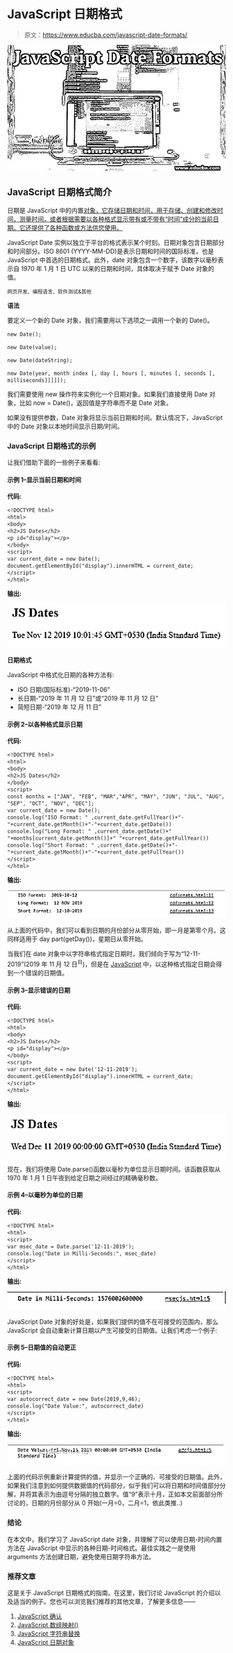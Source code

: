 # JavaScript 日期格式

> 原文：<https://www.educba.com/javascript-date-formats/>

![JavaScript Date Formats](img/9007e448650648167ad49ce704a742fc.png)



## JavaScript 日期格式简介

日期是 JavaScript 中的内置[对象，它存储日期和时间，用于存储、创建和修改时间，测量时间，或者根据需要以各种格式显示带有或不带有“时间”成分的当前日期。它还提供了各种函数或方法供您使用。](https://www.educba.com/javascript-objects/)

JavaScript Date 实例以独立于平台的格式表示某个时刻。日期对象包含日期部分和时间部分。ISO 8601 (YYYY-MM-DD)是表示日期和时间的国际标准，也是 JavaScript 中首选的日期格式。此外，date 对象包含一个数字，该数字以毫秒表示自 1970 年 1 月 1 日 UTC 以来的日期和时间，具体取决于赋予 Date 对象的值。

<small>网页开发、编程语言、软件测试&其他</small>

**语法**

要定义一个新的 Date 对象，我们需要用以下选项之一调用一个新的 Date()。

```
new Date();
```

```
new Date(value);
```

```
new Date(dateString);
```

```
new Date(year, month index [, day [, hours [, minutes [, seconds [, milliseconds]]]]]);
```

我们需要使用 new 操作符来实例化一个日期对象。如果我们直接使用 Date 对象，比如 now = Date()，返回值是字符串而不是 Date 对象。

如果没有提供参数，Date 对象将显示当前日期和时间。默认情况下，JavaScript 中的 Date 对象以本地时间显示日期/时间。

### JavaScript 日期格式的示例

让我们借助下面的一些例子来看看:

#### 示例 1–显示当前日期和时间

**代码:**

```
<!DOCTYPE html>
<html>
<body>
<h2>JS Dates</h2>
<p id="display"></p>
</body>
<script>
var current_date = new Date();
document.getElementById("display").innerHTML = current_date;
</script>
</html>
```

**输出:**

![javascript date formats](img/f91b7184191baf253e2d423513b0efe4.png)



**日期格式**

JavaScript 中格式化日期的各种方法有:

*   ISO 日期(国际标准)-“2019-11-06”
*   长日期-“2019 年 11 月 12 日”或“2019 年 11 月 12 日”
*   简短日期-“2019 年 12 月 11 日”

#### 示例 2–以各种格式显示日期

**代码:**

```
<!DOCTYPE html>
<html>
<body>
<h2>JS Dates</h2>
</body>
<script>
const months = ["JAN", "FEB", "MAR","APR", "MAY", "JUN", "JUL", "AUG", "SEP", "OCT", "NOV", "DEC"];
var current_date = new Date();
console.log("ISO Format: " ,current_date.getFullYear()+"-"+current_date.getMonth()+"-"+current_date.getDate())
console.log("Long Format: " ,current_date.getDate()+" "+months[current_date.getMonth()]+" "+current_date.getFullYear())
console.log("Short Format: " ,current_date.getDate()+"-"+current_date.getMonth()+"-"+current_date.getFullYear())
</script>
</html>
```

**输出:**

![display dates format](img/8b16f03f4a82f62b5ff37f35b74c43fc.png)



从上面的代码中，我们可以看到日期的月份部分从零开始，即一月是第零个月。这同样适用于 day part(getDay())，星期日从零开始。

当我们在 date 对象中以字符串格式指定日期时，我们倾向于写为“12-11-2019”(2019 年 11 月 12 日<sup>日</sup>)，但是在 [JavaScript](https://www.educba.com/what-is-javascript/) 中，以这种格式指定日期会得到一个错误的日期值。

#### 示例 3–显示错误的日期

**代码:**

```
<!DOCTYPE html>
<html>
<body>
<h2>JS Dates</h2>
<p id="display"></p>
</body>
<script>
var current_date = new Date('12-11-2019');
document.getElementById("display").innerHTML = current_date;
</script>
</html>
```

**输出:**

![js dates](img/2d70c074966f10dd734cd72fee16133a.png)



现在，我们将使用 Date.parse()函数以毫秒为单位显示日期时间。该函数获取从 1970 年 1 月 1 日午夜到给定日期之间经过的精确毫秒数。

#### 示例 4–以毫秒为单位的日期

**代码:**

```
<!DOCTYPE html>
<html>
<script>
var msec_date = Date.parse('12-11-2019');
console.log("Date in Milli-Seconds:", msec_date)
</script>
</html>
```

**输出:**

![date in milli](img/a743c9418fbc7d2c7a23524b5b7a8e8e.png)



JavaScript Date 对象的好处是，如果我们提供的值不在可接受的范围内，那么 JavaScript 会自动重新计算日期以产生可接受的日期值。让我们考虑一个例子:

#### 示例 5–日期值的自动更正

**代码:**

```
<!DOCTYPE html>
<html>
<script>
var autocorrect_date = new Date(2019,9,46);
console.log("Date Value:", autocorrect_date)
</script>
</html>
```

**输出:**

![date value](img/76fad2176cd94024fc36f13a34f6b6b6.png)



上面的代码示例重新计算提供的值，并显示一个正确的、可接受的日期值。此外，如果我们注意到如何提供数据值的代码部分，似乎我们可以将日期和时间值部分分解，并将其表示为由逗号分隔的独立数字。值“9”表示十月，正如本文前面部分所讨论的，日期的月份部分从 0 开始(一月=0，二月=1，依此类推..)

### 结论

在本文中，我们学习了 JavaScript date 对象，并理解了可以使用日期-时间内置方法在 JavaScript 中显示的各种日期-时间格式。最佳实践之一是使用 arguments 方法创建日期，避免使用日期字符串方法。

### 推荐文章

这是关于 JavaScript 日期格式的指南。在这里，我们讨论 JavaScript 的介绍以及适当的例子。您也可以浏览我们推荐的其他文章，了解更多信息——

1.  [JavaScript 确认](https://www.educba.com/javascript-confirm/)
2.  [JavaScript 数组映射()](https://www.educba.com/javascript-array-map/)
3.  [JavaScript 字符串替换](https://www.educba.com/javascript-string-replace/)
4.  [JavaScript 日期对象](https://www.educba.com/javascript-date-object/)





